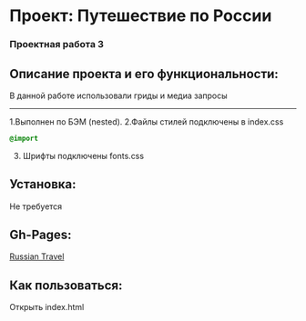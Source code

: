 # Проект: Путешествие по России
### Проектная работа 3

## Описание проекта и его функциональности:
В данной работе использовали гриды и медиа запросы

----------------------------------------------------------------
1.Выполнен по БЭМ (nested).
2.Файлы стилей подключены в index.css
```css
@import
``` 
3. Шрифты подключены fonts.css


## Установка:

Не требуется


## Gh-Pages:

[Russian Travel](https://mrphysix.github.io/russian-travel/ "Кликни") 


## Как пользоваться:

Открыть index.html
